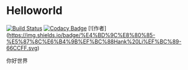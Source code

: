 # Helloworld
[![Build Status](https://travis-ci.com/lihangqi/Helloworld.svg?branch=master)](https://travis-ci.com/lihangqi/Helloworld)
[![Codacy Badge](https://api.codacy.com/project/badge/Grade/f568f674521b46c89257f85717eb061f)](https://www.codacy.com/app/weslie0803/Helloworld?utm_source=github.com&amp;utm_medium=referral&amp;utm_content=lihangqi/Helloworld&amp;utm_campaign=Badge_Grade)
[![作者\](https://img.shields.io/badge/%E4%BD%9C%E8%80%85-%E5%87%8C%E6%B4%9B%EF%BC%88Hank%20Li%EF%BC%89-66CCFF.svg)

你好世界
